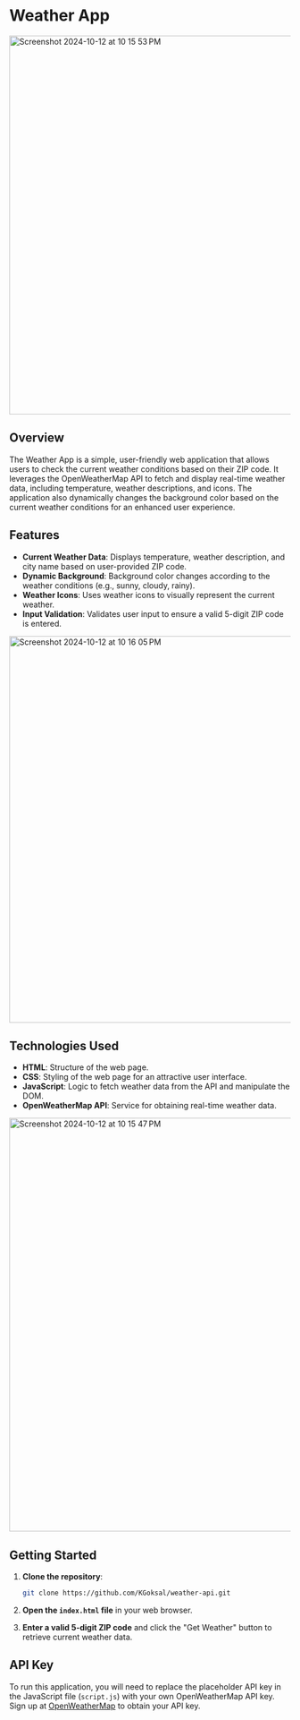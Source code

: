 
# Weather App

<img width="677" alt="Screenshot 2024-10-12 at 10 15 53 PM" src="https://github.com/user-attachments/assets/ca3cf347-996f-4d64-a74c-ae768ae1e396">

## Overview

The Weather App is a simple, user-friendly web application that allows users to check the current weather conditions based on their ZIP code. It leverages the OpenWeatherMap API to fetch and display real-time weather data, including temperature, weather descriptions, and icons. The application also dynamically changes the background color based on the current weather conditions for an enhanced user experience.

## Features

- **Current Weather Data**: Displays temperature, weather description, and city name based on user-provided ZIP code.
- **Dynamic Background**: Background color changes according to the weather conditions (e.g., sunny, cloudy, rainy).
- **Weather Icons**: Uses weather icons to visually represent the current weather.
- **Input Validation**: Validates user input to ensure a valid 5-digit ZIP code is entered.

<img width="691" alt="Screenshot 2024-10-12 at 10 16 05 PM" src="https://github.com/user-attachments/assets/bc1e8cfe-6abe-45ef-b847-c796b4a8b2a6">


## Technologies Used 

- **HTML**: Structure of the web page.  
- **CSS**: Styling of the web page for an attractive user interface. 
- **JavaScript**: Logic to fetch weather data from the API and manipulate the DOM. 
- **OpenWeatherMap API**: Service for obtaining real-time weather data. 


<img width="739" alt="Screenshot 2024-10-12 at 10 15 47 PM" src="https://github.com/user-attachments/assets/096b4f8a-ff4f-4335-9a00-bdc2734941d3">


## Getting Started

1. **Clone the repository**:
   ```bash
   git clone https://github.com/KGoksal/weather-api.git
   ```

2. **Open the `index.html` file** in your web browser.

3. **Enter a valid 5-digit ZIP code** and click the "Get Weather" button to retrieve current weather data.

## API Key

To run this application, you will need to replace the placeholder API key in the JavaScript file (`script.js`) with your own OpenWeatherMap API key. Sign up at [OpenWeatherMap](https://openweathermap.org/) to obtain your API key.
